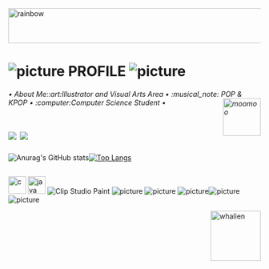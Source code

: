  <img align="center" alt="rainbow" height="70" width="2000" src="https://camo.githubusercontent.com/6b68754bfe9a1bc4abebfabc34d4701bae4fa96c73172f2788d6a4163b0ce38c/68747470733a2f2f692e696d6775722e636f6d2f644261534b57462e676966"/>

# ![picture](https://em-content.zobj.net/thumbs/120/sony/336/sparkles_2728.png) PROFILE ![picture](https://em-content.zobj.net/thumbs/120/sony/336/sparkles_2728.png)
<h6>• About Me::art:Illustrator and Visual Arts Area • :musical_note: POP & KPOP • :computer:Computer Science Student •
  <img align="right" alt="moomoo" height="75" width="75" src="https://o.remove.bg/downloads/e772d5f3-9ef9-4441-aabc-ff92ef014eca/d0387e36a32e71b6b372da6f48743c67-removebg-preview.png"/>
 <h1> 
 <div> 
  <a href="https://www.instagram.com/mel.francy/" target="_blank"><img src="https://img.shields.io/badge/-Instagram-%23E4405F?style=for-the-badge&logo=instagram&logoColor=white" target="_blank"></a>
  <a href="https://www.linkedin.com/in/melissa-francielle-santos-692106244/" target="_blank"><img src="https://img.shields.io/badge/-LinkedIn-%230077B5?style=for-the-badge&logo=linkedin&logoColor=white" target="_blank"></a> 
</div>
 
#### 
![Anurag's GitHub stats](https://github-readme-stats.vercel.app/api?username=Melissa-Francielle&show_icons=true&theme=great-gatsby)[![Top Langs](https://github-readme-stats.vercel.app/api/top-langs/?username=Melissa-Francielle&layout=compact&show_icons=true&theme=great-gatsby)](https://github.com/anuraghazra/github-readme-stats)
##
 
 ####
 <img alt="c" height="35" width="35" src="https://brandslogos.com/wp-content/uploads/thumbs/c-logo-vector-1.svg"/> <img alt="java" height="35" width="35" src="https://brandslogos.com/wp-content/uploads/images/large/java-logo-1.png"/>
 <img src="https://img.shields.io/badge/-Clip Studio Paint-ccc?logo=clipstudiopaint&logoColor=white" alt="Clip Studio Paint"/> 
  ![picture](https://img.shields.io/badge/blender-%23F5792A.svg?style=for-the-badge&logo=blender&logoColor=white) ![picture](https://img.shields.io/badge/Windows-ACER-0078D6?style=for-the-badge&logo=windows&logoColor=white) ![picture](https://img.shields.io/badge/Xbox-107C10?style=for-the-badge&logo=xbox&logoColor=white)![picture](https://img.shields.io/badge/Steam-000000?style=for-the-badge&logo=steam&logoColor=white)![picture](https://img.shields.io/badge/PlayStation-003791?style=for-the-badge&logo=playstation&logoColor=white)



 <img align="right" alt="whalien" height="100" width="100" src="https://media1.giphy.com/media/v1.Y2lkPTc5MGI3NjExNmZiYzM0YWIyMmYwNGU4Y2Y5NDlkYTc1M2IzZTU5YWNmZmVkYmI0YSZjdD1z/mxfIzQRejtjzWaB06t/giphy.gif"/>
 
